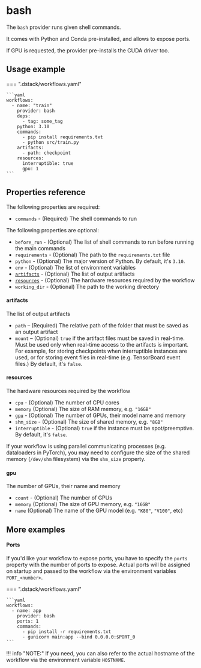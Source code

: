 # bash

The `bash` provider runs given shell commands. 

It comes with Python and Conda pre-installed, and allows to expose ports. 

If GPU is requested, the provider pre-installs the CUDA driver too.

## Usage example

=== ".dstack/workflows.yaml"

    ```yaml
    workflows:
      - name: "train"
        provider: bash
        deps:
          - tag: some_tag
        python: 3.10
        commands:
          - pip install requirements.txt
          - python src/train.py
        artifacts: 
          - path: checkpoint
        resources:
          interruptible: true
          gpu: 1
    ```

## Properties reference

The following properties are required:

- `commands` - (Required) The shell commands to run

The following properties are optional:

- `before_run` - (Optional) The list of shell commands to run before running the main commands
- `requirements` - (Optional) The path to the `requirements.txt` file
- `python` - (Optional) The major version of Python. By default, it's `3.10`.
- `env` - (Optional) The list of environment variables 
- [`artifacts`](#artifacts) - (Optional) The list of output artifacts
- [`resources`](#resources) - (Optional) The hardware resources required by the workflow
- `working_dir` - (Optional) The path to the working directory

#### artifacts

The list of output artifacts

- `path` – (Required) The relative path of the folder that must be saved as an output artifact
- `mount` – (Optional) `true` if the artifact files must be saved in real-time.
    Must be used only when real-time access to the artifacts is important. 
    For example, for storing checkpoints when interruptible instances are used, or for storing
    event files in real-time (e.g. TensorBoard event files.)
    By default, it's `false`.

#### resources

The hardware resources required by the workflow

- `cpu` - (Optional) The number of CPU cores
- `memory` (Optional) The size of RAM memory, e.g. `"16GB"`
- [`gpu`](#gpu) - (Optional) The number of GPUs, their model name and memory
- `shm_size` - (Optional) The size of shared memory, e.g. `"8GB"`
- `interruptible` - (Optional) `true` if the instance must be spot/preemptive.
    By default, it's `false`.

If your workflow is using parallel communicating processes (e.g. dataloaders in PyTorch), 
you may need to configure the size of the shared memory (`/dev/shm` filesystem) via the `shm_size` property.

#### gpu

The number of GPUs, their name and memory

- `count` - (Optional) The number of GPUs
- `memory` (Optional) The size of GPU memory, e.g. `"16GB"`
- `name` (Optional) The name of the GPU model (e.g. `"K80"`, `"V100"`, etc)

## More examples

#### Ports

If you'd like your workflow to expose ports, you have to specify the `ports` property with the number
of ports to expose. Actual ports will be assigned on startup and passed to the workflow via the environment
variables `PORT_<number>`.

=== ".dstack/workflows.yaml"

    ```yaml
    workflows:
      - name: app
        provider: bash
        ports: 1
        commands: 
          - pip install -r requirements.txt
          - gunicorn main:app --bind 0.0.0.0:$PORT_0
    ```

!!! info "NOTE:"
    If you need, you can also refer to the actual hostname of the workflow via the environment variable `HOSTNAME`.